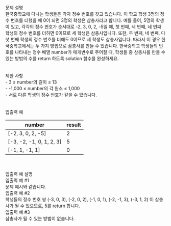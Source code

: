 <div class='title'>문제 설명</div>
<div class='textBox'>한국중학교에 다니는 학생들은 각자 정수 번호를 갖고 있습니다. 이 학교 학생 3명의 정수 번호를 더했을 때 0이 되면 3명의 학생은 삼총사라고 합니다. 예를 들어, 5명의 학생이 있고, 각각의 정수 번호가 순서대로 -2, 3, 0, 2, -5일 때, 첫 번째, 세 번째, 네 번째 학생의 정수 번호를 더하면 0이므로 세 학생은 삼총사입니다. 또한, 두 번째, 네 번째, 다섯 번째 학생의 정수 번호를 더해도 0이므로 세 학생도 삼총사입니다. 따라서 이 경우 한국중학교에서는 두 가지 방법으로 삼총사를 만들 수 있습니다.
한국중학교 학생들의 번호를 나타내는 정수 배열 number가 매개변수로 주어질 때, 학생들 중 삼총사를 만들 수 있는 방법의 수를 return 하도록 solution 함수를 완성하세요.
</div>
</br>
<div class='line'></div>
</br>
<div class='title'>제한 사항</div>
<div class='restriction'>- 3 ≤ number의 길이 ≤ 13</div>
<div class='restriction'>- -1,000 ≤ number의 각 원소 ≤ 1,000</div>
<div class='restriction'>- 서로 다른 학생의 정수 번호가 같을 수 있습니다.</div>
</br>
<div class='line'></div>
</br>
<div class='title'>입출력 예</div>
<table>
<thead>
<tr>
<th>number</th>
<th>result</th>
</tr>
</thead>
<tbody>
<tr>
<td>[-2, 3, 0, 2, -5]</td>
<td>2</td>
</tr>
<tr>
<td>[-3, -2, -1, 0, 1, 2, 3]</td>
<td>5</td>
</tr>
<tr>
<td>[-1, 1, -1, 1]</td>
<td>0</td>
</tr>
</tbody>
</table>
</br>
<div class='line'></div>
</br>
<div class='title'>입출력 예 설명</div>
<div class='example'>입출력 예 #1</div>
<div class='description'>문제 예시와 같습니다.</div>
<div class='example'>입출력 예 #2</div>
<div class='description'>학생들의 정수 번호 쌍 (-3, 0, 3), (-2, 0, 2), (-1, 0, 1), (-2, -1, 3), (-3, 1, 2) 이 삼총사가 될 수 있으므로, 5를 return 합니다.</div>
<div class='example'>입출력 예 #3</div>
<div class='description'>삼총사가 될 수 있는 방법이 없습니다.</div>
